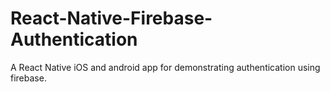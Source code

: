 # React-Native-Firebase-Authentication
A React Native iOS and android app for demonstrating  authentication using firebase.
